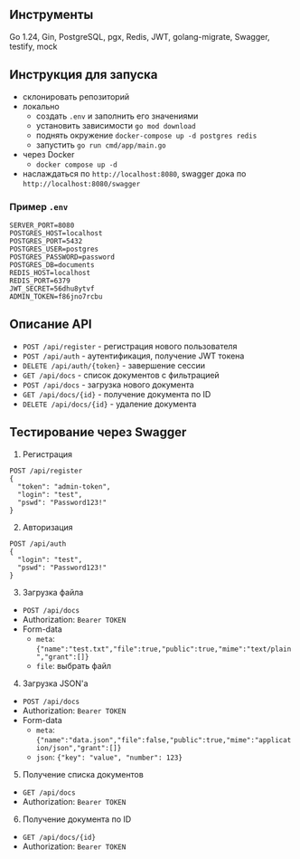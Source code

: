 ## Инструменты
Go 1.24, Gin, PostgreSQL, pgx, Redis, JWT, golang-migrate, Swagger, testify, mock

## Инструкция для запуска
- склонировать репозиторий
- локально
  - создать `.env` и заполнить его значениями 
  - установить зависимости `go mod download`
  - поднять окружение `docker-compose up -d postgres redis`
  - запустить `go run cmd/app/main.go`
- через Docker
  - `docker compose up -d`
- наслаждаться по `http://localhost:8080`, swagger дока по `http://localhost:8080/swagger`

### Пример `.env`
```dotenv
SERVER_PORT=8080
POSTGRES_HOST=localhost
POSTGRES_PORT=5432
POSTGRES_USER=postgres
POSTGRES_PASSWORD=password
POSTGRES_DB=documents
REDIS_HOST=localhost
REDIS_PORT=6379
JWT_SECRET=56dhu8ytvf
ADMIN_TOKEN=f86jno7rcbu
```

## Описание API
- `POST /api/register` - регистрация нового пользователя
- `POST /api/auth` - аутентификация, получение JWT токена
- `DELETE /api/auth/{token}` - завершение сессии
- `GET /api/docs` - список документов с фильтрацией
- `POST /api/docs` - загрузка нового документа
- `GET /api/docs/{id}` - получение документа по ID
- `DELETE /api/docs/{id}` - удаление документа

## Тестирование через Swagger
1. Регистрация
```
POST /api/register
{
  "token": "admin-token",
  "login": "test",
  "pswd": "Password123!"
}
```
2. Авторизация
```
POST /api/auth
{
  "login": "test",
  "pswd": "Password123!"
}
```
3. Загрузка файла
- `POST /api/docs`
- Authorization: `Bearer TOKEN`
- Form-data
    - `meta`: `{"name":"test.txt","file":true,"public":true,"mime":"text/plain","grant":[]}`
    - `file`: выбрать файл
4. Загрузка JSON'а
- `POST /api/docs`
- Authorization: `Bearer TOKEN`
- Form-data
  - `meta`: `{"name":"data.json","file":false,"public":true,"mime":"application/json","grant":[]}`
  - `json`: `{"key": "value", "number": 123}`
5. Получение списка документов
- `GET /api/docs`
- Authorization: `Bearer TOKEN`
6. Получение документа по ID
- `GET /api/docs/{id}`
- Authorization: `Bearer TOKEN`
